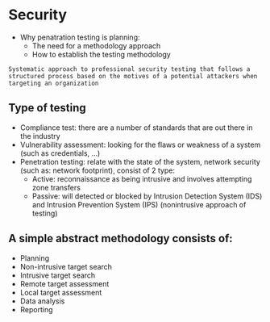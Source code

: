# Security
- Why penatration testing is planning:
    - The need for a methodology approach
    - How to establish the testing methodology

```
Systematic approach to professional security testing that follows a structured process based on the motives of a potential attackers when targeting an organization
```
 ## Type of testing
 - Compliance test: there are a number of standards that are out there in the industry
 - Vulnerability assessment: looking for the flaws or weakness of a system (such as credentials, ...)
 - Penetration testing: relate with the state of the system, network security (such as: network footprint), consist of 2 type:
    - Active: reconnaissance as being intrusive and involves attempting zone transfers
    - Passive: will detected or blocked by Intrusion Detection System (IDS) and Intrusion Prevention System (IPS) (nonintrusive approach of testing)

## A simple abstract methodology consists of:
- Planning
- Non-intrusive target search
- Intrusive target search
- Remote target assessment
- Local target assessment
- Data analysis
- Reporting

